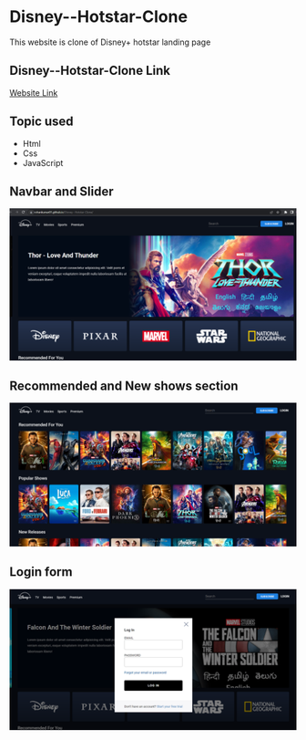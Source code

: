 # Disney--Hotstar-Clone
This website is clone of Disney+ hotstar landing page

## Disney--Hotstar-Clone Link
[Website Link](https://rohankumar01.github.io/Disney--Hotstar-Clone/)

## Topic used
- Html
- Css
- JavaScript

## Navbar and Slider 

<img src="images/preview1.png">


## Recommended and New shows section

<img src="images/preview2.png">


## Login form

<img src="images/preview3.png" width=800px>

